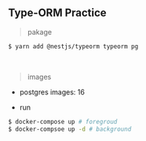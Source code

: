 ## Type-ORM Practice 


> pakage

```bash 
$ yarn add @nestjs/typeorm typeorm pg                       
```

</br>

> images 

- postgres images: 16 


- run

```bash
$ docker-compose up # foregroud 
$ docker-compsoe up -d # background

```






